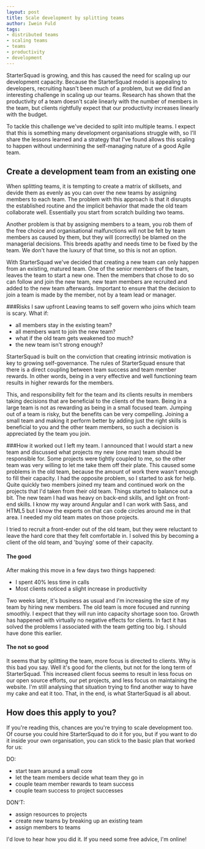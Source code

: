 ```yaml
---
layout: post
title: Scale development by splitting teams
author: Iwein Fuld
tags:
- distributed teams
- scaling teams
- teams
- productivity
- development
---
```


StarterSquad is growing, and this has caused the need for scaling up our development capacity. Because the StarterSquad
model is appealing to developers, recruiting hasn't been much of a problem, but we did find an interesting challenge in
scaling up our teams. Research has shown that the productivity of a team doesn't scale linearly with the number of
members in the team, but clients rightfully expect that our productivity increases linearly with the budget.

To tackle this challenge we've decided to split into multiple teams. I expect that this is something many development
organisations struggle with, so I'll share the lessons learned and a strategy that I've found allows this scaling to
happen without undermining the self-managing nature of a good Agile team.

Create a development team from an existing one
---------------
When splitting teams, it is tempting to create a matrix of skillsets, and devide them as evenly as you can over the
new teams by assigning members to each team. The problem with this approach is that it disrupts the established routine
and the implicit behavior that made the old team collaborate well. Essentially you start from scratch building two teams.

Another problem is that by assigning members to a team, you rob them of the free choice and organisational malfunctions
will not be felt by team members as caused by them, but they will (correctly) be blamed on the managerial decisions.
This breeds apathy and needs time to be fixed by the team. We don't have the luxury of that time, so this is not an option.

With StarterSquad we've decided that creating a new team can only happen from an existing, matured team. One of the
senior members of the team, leaves the team to start a new one. Then the members that chose to do so can follow and join
the new team, new team members are recruited and added to the new team afterwards. Important to ensure that the decision
to join a team is made by the member, not by a team lead or manager.

###Risks I saw upfront
Leaving teams to self govern who joins which team is scary. What if:

- all members stay in the existing team?
- all members want to join the new team?
- what if the old team gets weakened too much?
- the new team isn't strong enough?

StarterSquad is built on the conviction that creating intrinsic motivation is key to growing self-governance. The rules
of StarterSquad ensure that there is a direct coupling between team success and team member rewards. In other words,
being in a very effective and well functioning team results in higher rewards for the members.

This, and responsibility felt for the team and its clients results in members taking decisions that are beneficial to
the clients of the team. Being in a large team is not as rewarding as being in a small focused team. Jumping out of a
team is risky, but the benefits can be very compelling. Joining a small team and making it perform better by adding just
the right skills is beneficial to you and the other team members, so such a decision is appreciated by the team you join.

###How it worked out
I left my team. I announced that I would start a new team and discussed what projects my new (one man) team should be
responsible for. Some projects were tightly coupled to me, so the other team was very willing to let me take them off
their plate. This caused some problems in the old team, because the amount of work there wasn't enough to fill their
capacity. I had the opposite problem, so I started to ask for help. Quite quickly two members joined my team and continued
work on the projects that I'd taken from their old team. Things started to balance out a bit. The new team I had was
heavy on back-end skills, and light on front-end skills. I know my way around Angular and I can work with Sass,
and HTML5 but I know the experts on that can code circles around me in that area. I needed my old team mates on those
projects.

I tried to recruit a front-ender out of the old team, but they were reluctant to leave the hard core that they felt
comfortable in. I solved this by becoming a client of the old team, and 'buying' some of their capacity.

#### The good
After making this move in a few days two things happened:

- I spent 40% less time in calls
- Most clients noticed a slight increase in productivity

Two weeks later, it's business as usual and I'm increasing the size of my team by hiring new members. The old
team is more focused and running smoothly. I expect that they will run into capacity shortage soon too. Growth has
happened with virtually no negative effects for clients. In fact it has solved the problems I associated with the team
getting too big. I should have done this earlier.

#### The not so good
It seems that by splitting the team, more focus is directed to clients. Why is this bad you say. Well it's good for
 the clients, but not for the long term of StarterSquad. This increased client focus seems to result in less focus on our open source
efforts, our pet projects, and less focus on maintaining the website. I'm still analysing that situation trying to find another way to
have my cake and eat it too. That, in the end, is what StarterSquad is all about.

How does this apply to you?
---------------
If you're reading this, chances are you're trying to scale development too. Of course you could hire StarterSquad to do
it for you, but if you want to do it inside your own organisation, you can stick to the basic plan that worked for us:

DO:

- start team around a small core
- let the team members decide what team they go in
- couple team member rewards to team success
- couple team success to project successes

DON'T:

- assign resources to projects
- create new teams by breaking up an existing team
- assign members to teams

I'd love to hear how you did it. If you need some free advice, I'm online!